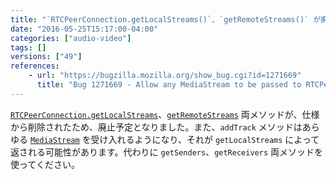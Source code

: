 ```yaml
---
title: "`RTCPeerConnection.getLocalStreams()`、`getRemoteStreams()` が廃止予定となりました"
date: "2016-05-25T15:17:00-04:00"
categories: ["audio-video"]
tags: []
versions: ["49"]
references:
    - url: "https://bugzilla.mozilla.org/show_bug.cgi?id=1271669"
      title: "Bug 1271669 - Allow any MediaStream to be passed to RTCPeerConnection.addTrack"
---
```

[`RTCPeerConnection.getLocalStreams`](https://developer.mozilla.org/docs/Web/API/RTCPeerConnection/getLocalStreams)、[`getRemoteStreams`](https://developer.mozilla.org/docs/Web/API/RTCPeerConnection/getRemoteStreams) 両メソッドが、仕様から削除されたため、廃止予定となりました。また、`addTrack` メソッドはあらゆる [`MediaStream`](https://developer.mozilla.org/docs/Web/API/MediaStream) を受け入れるようになり、それが `getLocalStreams` によって返される可能性があります。代わりに `getSenders`、`getReceivers` 両メソッドを使ってください。
